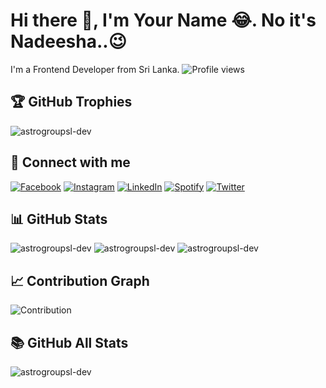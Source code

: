 # Hi there 👋, I'm Your Name 😂. No it's Nadeesha..😉

I'm a Frontend Developer from Sri Lanka.
![Profile views](https://komarev.com/ghpvc/?username=astrogroupsl-dev&label=Profile%20views&color=0e75b6&style=flat)

## 🏆 GitHub Trophies

<img src='https://github-profile-trophy.vercel.app/?username=astrogroupsl-dev' alt='astrogroupsl-dev'>

## 🔗 Connect with me

<a href="https://www.facebook.com/profile.php?id=100072737604608&mibextid=ZbWKwL" target="_blank"><img src="https://img.shields.io/badge/Facebook-%231877F2.svg?&style=flat-square&logo=facebook&logoColor=white" alt="Facebook"></a>
<a href="https://www.instagram.com/nadeesha_igneshius/" target="_blank"><img src="https://img.shields.io/badge/Instagram-%23E4405F.svg?&style=flat-square&logo=instagram&logoColor=white" alt="Instagram"></a>
<a href="https://www.linkedin.com/in/nadeesha-fernando-7980141bb" target="_blank"><img src="https://img.shields.io/badge/LinkedIn-%230077B5.svg?&style=flat-square&logo=linkedin&logoColor=white" alt="LinkedIn"></a>
<a href="https://open.spotify.com/user/31daycwk5datuv5g7nyr4lo3fmtu?si=2dba23d38b8e4711" target="_blank"><img src="https://img.shields.io/badge/Spotify-%231ED760.svg?&style=flat-square&logo=spotify&logoColor=white" alt="Spotify"></a>
<a href="https://twitter.com/Nadeesh78909401" target="_blank"><img src='https://img.shields.io/twitter/url?url=https%3A%2F%2Ftwitter.com%2FNadeesh78909401' alt='Twitter'></a>

## 📊 GitHub Stats

<img src='https://github-readme-stats.vercel.app/api/top-langs?username=astrogroupsl-dev&show_icons=true&locale=en&layout=compact' alt='astrogroupsl-dev'>
<img src='https://github-readme-stats.vercel.app/api?username=astrogroupsl-dev&show_icons=true&locale=en' alt='astrogroupsl-dev'>
<img src='https://github-readme-streak-stats.herokuapp.com/?user=astrogroupsl-dev&' alt='astrogroupsl-dev'>

## 📈 Contribution Graph

![Contribution](https://github-readme-activity-graph.vercel.app/graph?username=astrogroupsl-dev&bg_color=fffff0&color=708090&line=24292e&point=24292e&area=true&hide_border=true)

## 📚 GitHub All Stats

<img src='https://myreadme.vercel.app/api/embed/astrogroupsl-dev?panels=userstatistics,toprepositories,toplanguages,commitgraph' alt='astrogroupsl-dev'>
